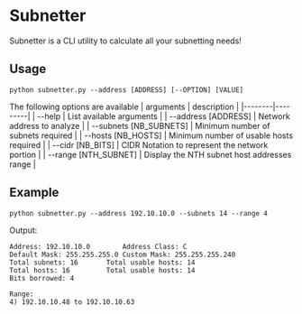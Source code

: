 # Subnetter
Subnetter is a CLI utility to calculate all your subnetting needs!

## Usage
```
python subnetter.py --address [ADDRESS] [--OPTION] [VALUE]
```
The following options are available
| arguments | description |
|--------|---------|
| --help | List available arguments |
| --address [ADDRESS] | Network address to analyze |
| --subnets [NB_SUBNETS] | Minimum number of subnets required |
| --hosts [NB_HOSTS] | Minimum number of usable hosts required |
| --cidr [NB_BITS] | CIDR Notation to represent the network portion |
| --range [NTH_SUBNET] | Display the NTH subnet host addresses range |

## Example
```
python subnetter.py --address 192.10.10.0 --subnets 14 --range 4 
```

Output:
```
Address: 192.10.10.0		Address Class: C
Default Mask: 255.255.255.0	Custom Mask: 255.255.255.240
Total subnets: 16		Total usable hosts: 14
Total hosts: 16			Total usable hosts: 14
Bits borrowed: 4

Range:
4) 192.10.10.48 to 192.10.10.63
```
